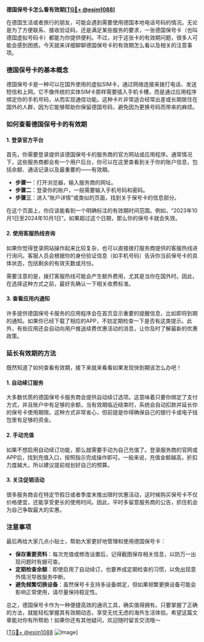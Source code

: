 **德国保号卡怎么看有效期[[TG💪+ @esim1088](https://t.me/s/esim1088)]**

在德国生活或者旅行的朋友，可能会遇到需要使用德国本地电话号码的情况。无论是为了方便联系、接收验证码，还是满足某些服务的要求，一张德国保号卡（也叫德国虚拟号码卡）都能为你提供便利。不过，对于这张卡的有效期问题，很多人可能会感到困惑。今天就来详细聊聊德国保号卡的有效期怎么看以及相关的注意事项。

### 德国保号卡的基本概念

德国保号卡是一种可以在国外使用的虚拟SIM卡，通过网络连接来拨打电话、发送短信和上网。它不像传统的实体SIM卡那样需要插入手机卡槽，而是通过应用程序绑定你的手机号码，从而实现通信功能。这种卡片非常适合经常出差或长期居住在国外的人群，因为它能够帮助你保留德国号码，避免因为更换号码而带来的麻烦。

### 如何查看德国保号卡的有效期

#### 1. 登录官方平台

首先，你需要登录提供该德国保号卡的服务商的官方网站或应用程序。通常情况下，这些服务商都会有一个用户后台，你可以在这里查看到关于你的账户信息，包括余额、通话记录以及最重要的——有效期。

- **步骤一**：打开浏览器，输入服务商的网址。
- **步骤二**：登录你的账户，一般需要输入手机号码和密码。
- **步骤三**：进入“账户详情”或类似的页面，找到关于保号卡的信息部分。

在这个页面上，你应该能看到一个明确标注的有效期时间范围。例如，“2023年10月1日至2024年10月1日”。如果超过这个日期，那么你的保号卡就会失效。

#### 2. 使用客服热线咨询

如果你觉得登录网站操作起来比较复杂，也可以直接拨打服务商提供的客服热线进行询问。客服人员会根据你的身份验证信息（如手机号码）告诉你当前保号卡的具体状态，包括剩余的有效天数或月份。

需要注意的是，拨打客服热线可能会产生额外费用，尤其是当你在国外时。因此，在选择这种方式之前，最好先确认一下相关收费标准。

#### 3. 查看应用内通知

许多提供德国保号卡服务的应用程序会在首页显示重要的提醒信息，比如即将到期的通知。如果你已经下载了相应的APP，不妨定期检查一下是否有这类提示。此外，有些应用还会自动向用户推送续费优惠活动的消息，让你及时了解最新的优惠政策。

### 延长有效期的方法

既然知道了如何查看有效期，接下来就来看看如果发现快到期该怎么办吧！

#### 1. 自动续订服务

大多数优质的德国保号卡服务商会提供自动续订选项。这意味着只要你绑定了支付方式，并且账户中有足够的余额，当有效期临近结束时，系统会自动扣款并延长你的保号卡使用期限。这种方式非常省心，但前提是你得确保自己的银行卡或电子钱包里有足够的资金。

#### 2. 手动充值

如果不想启用自动续订功能，那么就需要手动为自己充值了。登录服务商的官网或APP后，找到充值入口，按照指示完成操作即可。一般来说，充值金额越高，折扣力度越大，所以建议提前规划好自己的预算。

#### 3. 关注促销活动

很多服务商会在特定节假日或者季度末推出限时优惠活动，这时候购买保号卡不仅价格便宜，还能享受更长的使用时间。因此，平时多留意服务商的公告，抓住机会为自己争取最大的实惠。

### 注意事项

最后再给大家几点小贴士，帮助大家更好地管理和使用德国保号卡：

- **保存重要资料**：每次充值或修改设置后，记得截图保存相关信息，以防万一出现问题时有据可查。
- **定期检查余额**：即使启用了自动续订，也要养成定期检查的习惯，以免出现意外情况导致服务中断。
- **避免频繁切换设备**：虽然保号卡支持多设备绑定，但如果频繁更换设备可能会影响正常使用，请尽量保持稳定性。

总之，德国保号卡作为一种便捷高效的通讯工具，确实值得拥有。只要掌握了正确的方法，就能轻松掌握其有效期动态，享受无忧无虑的海外生活体验。希望这篇文章能对你有所帮助！如果你还有其他疑问，欢迎随时留言交流哦～

[[TG💪+ @esim1088](https://t.me/s/esim1088) ![Image](https://i.postimg.cc/4NQfJmqS/Snipaste-2025-05-13-00-14-12.png)]